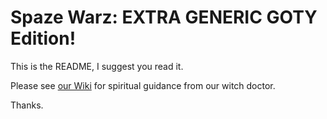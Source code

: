 Spaze Warz: EXTRA GENERIC GOTY Edition!
=======================================

This is the README, I suggest you read it.

Please see [our Wiki](../../wiki) for spiritual guidance from our witch doctor.


Thanks.
